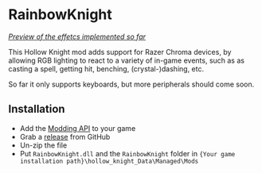 # RainbowKnight

*[Preview of the effetcs implemented so far](https://www.youtube.com/watch?v=FNZI_AMrrO0)* 

This Hollow Knight mod adds support for Razer Chroma devices, by allowing RGB lighting to react to a variety of in-game events, such as as casting a spell, getting hit, benching, (crystal-)dashing, etc.

So far it only supports keyboards, but more peripherals should come soon.

## Installation

- Add the [Modding API](https://steamcommunity.com/sharedfiles/filedetails/?id=2301964840) to your game
- Grab a [release](https://github.com/Webcretaire/HollowKnight.RainbowKnight/releases) from GitHub
- Un-zip the file
- Put `RainbowKnight.dll` and the `RainbowKnight` folder in `{Your game installation path}\hollow_knight_Data\Managed\Mods`